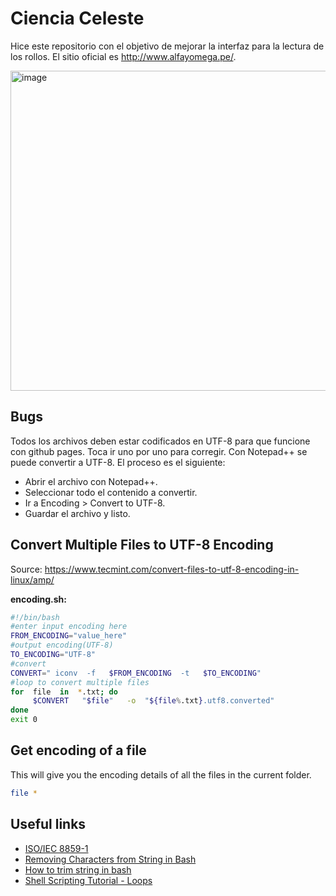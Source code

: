 # Ciencia Celeste
Hice este repositorio con el objetivo de mejorar la interfaz para la lectura de los rollos. El sitio oficial es http://www.alfayomega.pe/.

<img width="1037" height="512" alt="image" src="https://github.com/user-attachments/assets/e4a5a113-ffb0-4f5c-acf1-c9538ae26c16" />

## Bugs
Todos los archivos deben estar codificados en UTF-8 para que funcione con github pages. Toca ir uno por uno para corregir. Con Notepad++ se puede convertir a UTF-8. El proceso es el siguiente:
- Abrir el archivo con Notepad++.
- Seleccionar todo el contenido a convertir.
- Ir a Encoding > Convert to UTF-8.
- Guardar el archivo y listo.

## Convert Multiple Files to UTF-8 Encoding

Source: https://www.tecmint.com/convert-files-to-utf-8-encoding-in-linux/amp/

**encoding.sh:**
```bash
#!/bin/bash
#enter input encoding here
FROM_ENCODING="value_here"
#output encoding(UTF-8)
TO_ENCODING="UTF-8"
#convert
CONVERT=" iconv  -f   $FROM_ENCODING  -t   $TO_ENCODING"
#loop to convert multiple files 
for  file  in  *.txt; do
     $CONVERT   "$file"   -o  "${file%.txt}.utf8.converted"
done
exit 0
```

## Get encoding of a file

This will give you the encoding details of all the files in the current folder.

```bash
file *
```

## Useful links

- [ISO/IEC 8859-1](https://en.wikipedia.org/wiki/ISO/IEC_8859-1)
- [Removing Characters from String in Bash](https://linuxhint.com/remove_characters_string_bash)
- [How to trim string in bash](https://linuxhint.com/trim_string_bash/)
- [Shell Scripting Tutorial - Loops](https://www.shellscript.sh/loops.html)
